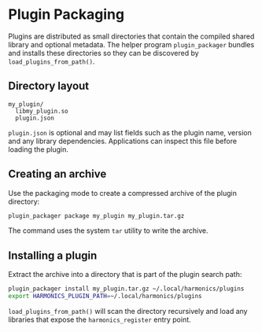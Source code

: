 # Plugin Packaging

Plugins are distributed as small directories that contain the compiled shared library and optional metadata. The helper program `plugin_packager` bundles and installs these directories so they can be discovered by `load_plugins_from_path()`.

## Directory layout

```
my_plugin/
  libmy_plugin.so
  plugin.json
```

`plugin.json` is optional and may list fields such as the plugin name, version and any library dependencies. Applications can inspect this file before loading the plugin.

## Creating an archive

Use the packaging mode to create a compressed archive of the plugin directory:

```bash
plugin_packager package my_plugin my_plugin.tar.gz
```

The command uses the system `tar` utility to write the archive.

## Installing a plugin

Extract the archive into a directory that is part of the plugin search path:

```bash
plugin_packager install my_plugin.tar.gz ~/.local/harmonics/plugins
export HARMONICS_PLUGIN_PATH=~/.local/harmonics/plugins
```

`load_plugins_from_path()` will scan the directory recursively and load any libraries that expose the `harmonics_register` entry point.

